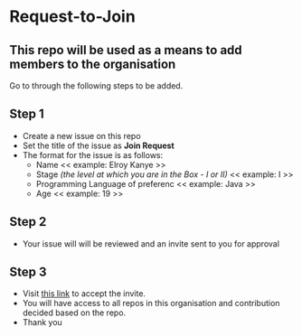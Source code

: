 # Request-to-Join

## This repo will be used as a means to add members to the organisation

Go to through the following steps to be added.

## Step 1
  * Create a new issue on this repo
  * Set the title of the issue as **Join Request**
  * The format for the issue is as follows:
    * Name  << example: Elroy Kanye >>
    * Stage *(the level at which you are in the Box - I or II)* << example: I >>
    * Programming Language of preferenc << example: Java >>
    * Age << example: 19 >>


## Step 2
  * Your issue will will be reviewed and an invite sent to you for approval


## Step 3
  * Visit <a href="https://github.com/The-Boxx">this link</a> to accept the invite.
  * You will have access to all repos in this organisation and contribution decided based on the repo.
  * Thank you
  
  
